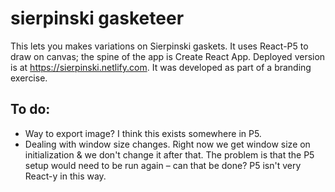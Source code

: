 # sierpinski gasketeer

This lets you makes variations on Sierpinski gaskets. It uses React-P5 to draw on canvas; the spine of the app is Create React App. Deployed version is at https://sierpinski.netlify.com. It was developed as part of a branding exercise.

## To do:

 * Way to export image? I think this exists somewhere in P5.
 * Dealing with window size changes. Right now we get window size on initialization & we don't change it after that. The problem is that the P5 setup would need to be run again – can that be done? P5 isn't very React-y in this way.